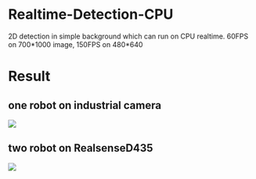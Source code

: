 # Realtime-Detection-CPU

2D detection in simple background which can run on CPU realtime. 60FPS on 700\*1000 image, 150FPS on  480\*640

# Result

## one robot on industrial camera

![](./result.gif)

## two robot on RealsenseD435

![](./result2.gif)